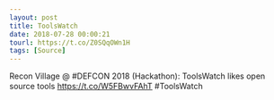 ```yaml
---
layout: post
title: ToolsWatch
date: 2018-07-28 00:00:21
tourl: https://t.co/Z0SQqOWn1H
tags: [Source]
---
```

Recon Village @ #DEFCON 2018 (Hackathon): ToolsWatch likes open source tools https://t.co/W5FBwvFAhT #ToolsWatch